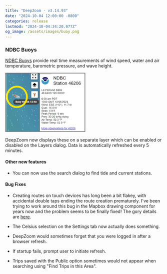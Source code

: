 ```yaml
---
title: "DeepZoom - v3.14.93"
date: "2024-10-04 12:00:00 -0800"
categories: release 
lastmod: "2024-10-04:34:20.077Z"
og_image: /assets/images/buoy.png
---
```


### NDBC Buoys

[NDBC Buoys](https://https://www.ndbc.noaa.gov/) provide real time measurements of wind speed, water and air temperature, barometric pressure, and wave height. 

<img src="/assets/images/buoy.png"  width="50%" style="border: 2px solid #777;"/>

DeepZoom now displays these on a separate layer which can be enabled or disabled on the Layers dialog. Data is automatically refreshed every 5 minutes.


#### Other new features

- You can now use the search dialog to find tide and current stations.


#### Bug Fixes

- Creating routes on touch devices has long been a bit flakey, with accidental double taps ending the route creation prematurely.
I've been trying to work around this bug in the Mapbox drawing component for years now and the problem seems to be finally fixed!
The gory details are [here](https://github.com/mapbox/mapbox-gl-draw/issues/1212). 

- The Celsius selection on the Settings tab now actually does something.

- DeepZoom would sometimes forget that you were logged in after a browser refresh.

- If startup fails, prompt user to initiate refresh.

- Trips saved with the Public option sometimes would not appear when searching using "Find Trips in this Area".

